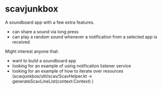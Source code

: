 # scavjunkbox
A soundboard app with a few extra features.

- can share a sound via long press
- can play a random sound whenever a notification from a selected app is received

Might interest anyone that:
- want to build a soundboard app
- looking for an example of using notification listener service 
- looking for an example of how to iterate over resources
(scavjunkbox/util/scav/ScavHelper.kt ->  generateScavLineList(context:Context) )
